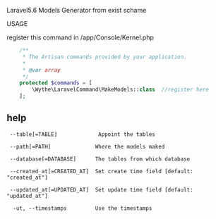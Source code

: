 Laravel5.6 Models Generator from exist schame

USAGE

register this command in /app/Console/Kernel.php
```php
    /**
     * The Artisan commands provided by your application.
     *
     * @var array
     */
    protected $commands = [
        \Wythe\LaravelCommand\MakeModels::class  //register here
    ];
```
## help
     --table[=TABLE]             Appoint the tables
     
     --path[=PATH]              Where the models maked
     
     --database[=DATABASE]      The tables from which database
     
     --created_at[=CREATED_AT]  Set create time field [default: "created_at"]  
     
     --updated_at[=UPDATED_AT]  Set update time field [default: "updated_at"]  
     
      -ut, --timestamps         Use the timestamps
